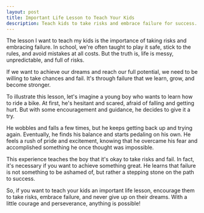 ```yaml
---
layout: post
title: Important Life Lesson to Teach Your Kids
description: Teach kids to take risks and embrace failure for success.
---
```



The lesson I want to teach my kids is the importance of taking risks and embracing failure. In school, we're often taught to play it safe, stick to the rules, and avoid mistakes at all costs. But the truth is, life is messy, unpredictable, and full of risks.

If we want to achieve our dreams and reach our full potential, we need to be willing to take chances and fail. It's through failure that we learn, grow, and become stronger.

To illustrate this lesson, let's imagine a young boy who wants to learn how to ride a bike. At first, he's hesitant and scared, afraid of falling and getting hurt. But with some encouragement and guidance, he decides to give it a try.

He wobbles and falls a few times, but he keeps getting back up and trying again. Eventually, he finds his balance and starts pedaling on his own. He feels a rush of pride and excitement, knowing that he overcame his fear and accomplished something he once thought was impossible.

This experience teaches the boy that it's okay to take risks and fail. In fact, it's necessary if you want to achieve something great. He learns that failure is not something to be ashamed of, but rather a stepping stone on the path to success.

So, if you want to teach your kids an important life lesson, encourage them to take risks, embrace failure, and never give up on their dreams. With a little courage and perseverance, anything is possible!
